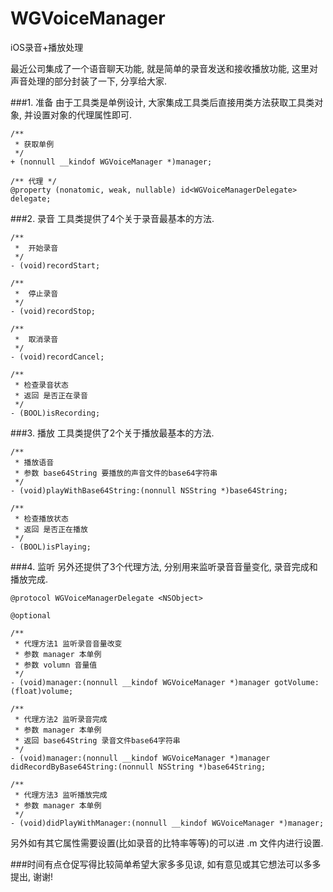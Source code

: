 # WGVoiceManager
iOS录音+播放处理


最近公司集成了一个语音聊天功能, 就是简单的录音发送和接收播放功能, 这里对声音处理的部分封装了一下, 分享给大家.

###1. 准备
由于工具类是单例设计, 大家集成工具类后直接用类方法获取工具类对象, 并设置对象的代理属性即可.
```objc
/**
 * 获取单例
 */
+ (nonnull __kindof WGVoiceManager *)manager;

/** 代理 */
@property (nonatomic, weak, nullable) id<WGVoiceManagerDelegate> delegate;
```

###2. 录音
工具类提供了4个关于录音最基本的方法.
```objc
/**
 *  开始录音
 */
- (void)recordStart;

/**
 *  停止录音
 */
- (void)recordStop;

/**
 *  取消录音
 */
- (void)recordCancel;

/**
 * 检查录音状态
 * 返回 是否正在录音
 */
- (BOOL)isRecording;
```

###3. 播放
工具类提供了2个关于播放最基本的方法.
```objc
/**
 * 播放语音
 * 参数 base64String 要播放的声音文件的base64字符串
 */
- (void)playWithBase64String:(nonnull NSString *)base64String;

/**
 * 检查播放状态
 * 返回 是否正在播放
 */
- (BOOL)isPlaying;
```

###4. 监听
另外还提供了3个代理方法, 分别用来监听录音音量变化, 录音完成和播放完成.
```objc
@protocol WGVoiceManagerDelegate <NSObject>

@optional

/**
 * 代理方法1 监听录音音量改变
 * 参数 manager 本单例
 * 参数 volumn 音量值
 */
- (void)manager:(nonnull __kindof WGVoiceManager *)manager gotVolume:(float)volume;

/**
 * 代理方法2 监听录音完成
 * 参数 manager 本单例
 * 返回 base64String 录音文件base64字符串
 */
- (void)manager:(nonnull __kindof WGVoiceManager *)manager didRecordByBase64String:(nonnull NSString *)base64String;

/**
 * 代理方法3 监听播放完成
 * 参数 manager 本单例
 */
- (void)didPlayWithManager:(nonnull __kindof WGVoiceManager *)manager;
```

另外如有其它属性需要设置(比如录音的比特率等等)的可以进 .m 文件内进行设置.

###时间有点仓促写得比较简单希望大家多多见谅, 如有意见或其它想法可以多多提出, 谢谢!
